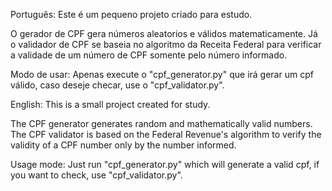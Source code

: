 Português: 
Este é um pequeno projeto criado para estudo.

O gerador de CPF gera números aleatorios e válidos matematicamente. Já o validador de CPF se baseia no algoritmo da Receita Federal para verificar a validade de um número de CPF somente pelo número informado.

Modo de usar:
Apenas execute o "cpf_generator.py" que irá gerar um cpf válido, caso deseje checar, use o "cpf_validator.py".

English: 
This is a small project created for study.

The CPF generator generates random and mathematically valid numbers. The CPF validator is based on the Federal Revenue's algorithm to verify the validity of a CPF number only by the number informed.

Usage mode:
Just run "cpf_generator.py" which will generate a valid cpf, if you want to check, use "cpf_validator.py".

